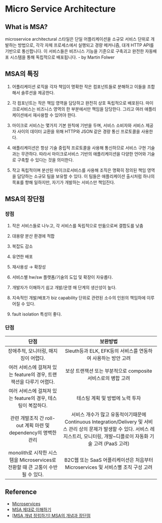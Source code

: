 # Micro Service Architecture

## What is MSA?

microservice architectural 스타일은 단일 어플리케이션을 소규모 서비스 단위로 개발하는 방법으로, 각각 자체 프로세스에서 실행되고 경량 메커니즘, 대개 HTTP API를 기반으로 통신합니다. 이 서비스들은 비즈니스 기능을 기준으로 구축괴고 완전한 자동배포 시스템을 통해 독립적으로 배포됩니다. - by Martin Folwer

## MSA의 특징

1. 어플리케이션 로직을 각자 책임이 명확한 작은 컴포넌트들로 분해하고 이들을 조합해서 솔루션을 제공한다.

2. 각 컴포넌트는 작은 책임 영역을 담당하고 완전히 상호 독립적으로 배포된다. 
   마이크로서비스는 비즈니스 영역의 한 부분에서만 책임을 담당한다. 
   그리고 여러 애플리케이션에서 재사용할 수 있어야 한다.

3. 마이크로 서비스는 몇가지 기본 원칙에 기반을 두며, 서비스 소비자와 서비스 제공자 사이의 데이터 교환을 위해 HTTP와 JSON 같은 경량 통신 프로토콜을 사용한다.

4. 애플리케이션은 항상 기술 중립적 프로토콜을 사용해 통신하므로 서비스 구현 기술과는 무관하다. 
   따라서 마이크로서비스 기반의 애플리케이션을 다양한 언어와 기술로 구축할 수 있다는 것을 의미한다.

5. 작고 독립적이며 분산된 마이크로서비스를 사용해 조직은 명확히 정의된 책임 영역을 담당하는 소규모 팀을 보유할 수 있다. 
   이 팀들은 애플리케이션 출시처럼 하나의 목표를 향해 일하지만, 자기가 개발하는 서비스만 책임진다.
 

## MSA의 장단점

### 장점

1. 작은 서비스들로 나누고, 각 서비스를 독립적으로 만듦으로써 결합도를 낮춤

2. 대용량 분산 환경에 적합

3. 복잡도 감소

4. 유연한 배포

5. 재사용성 → 확장성

6. 서비스별 hw/sw 플랫폼/기술의 도입  및 확장이 자유롭다.

7. 개발자가 이해하기 쉽고 개발/운영 매 단계의 생산성이 높다.

8. 지속적인 개발/배포가 biz capability 단위로 관련된 소수의 인원의 책임하에 이루어질 수 있다.

9. fault isolation 특성이 좋다.

 

### 단점
 
|  단점  |  보완방법  |
|:-----:|:--------:|
|장애추적, 모니터링, 매지징이 어렵다.|Sleuth등과 ELK, EFK등의 서비스를 연동하여 사용하는 방안 고려 |
|여러 서비스에 걸쳐져 있는 feature의 경우, 트랜잭션을 다루기 어렵다.|보상 트랜잭션 또는 부분적으로 composite 서비스로의 병합 고려|
|여러 서비스에 걸쳐져 있는 feature의 경우, 테스팅이 복잡하다.	|테스팅 계획 및 방법에 노력 투자| 서비스 간 dependency가 있는 경우 릴리즈가 까다롭다.	
|관련 개발조직 간 roll-out 계획 마련 및 dependency의 명백한 관리|서비스 개수가 많고 유동적이기때문에 Continuous Integration/Delivery 및 서비스 관리 상의 문제가 발생할 수 있다.	서비스 레지스트리, 모니터링, 개발~디플로이 자동화 기술 고려 (PaaS 고려)|
|monolith로 시작한 시스템을 Microservices로 전환할 때 큰 고통이 수반될 수 있다.|B2C웹 또는 SaaS 어플리케이션은 처음부터 Microservices 및 서비스별 조직 구성 고려|

## Reference

- [Microservices](https://martinfowler.com/articles/microservices.html)
- [MSA 제대로 이해하기](https://velog.io/@tedigom/MSA-%EC%A0%9C%EB%8C%80%EB%A1%9C-%EC%9D%B4%ED%95%B4%ED%95%98%EA%B8%B0-1-MSA%EC%9D%98-%EA%B8%B0%EB%B3%B8-%EA%B0%9C%EB%85%90-3sk28yrv0e)
- [[MSA 개념 정립하기] MSA의 개념과 장단점](https://waspro.tistory.com/429)